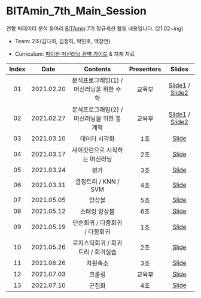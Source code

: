 # BITAmin_7th_Main_Session
연합 빅데이터 분석 동아리 [BITAmin](https://cafe.naver.com/bitamin123) 7기 정규세션 활동 내용입니다. (21.02~ing)


* Team: 2조(김다희, 김정하, 박민호, 백창연)

* Curriculum: [파이썬 머신러닝 완벽 가이드](https://github.com/wikibook/ml-definitive-guide) & 자체 자료

|       Index       | Date | Contents | Presenters | Slides |
|:----------------:|:----------------------------------------:|:----------:|:----------:| :----------: 
| 01 | 2021.02.20 | 분석프로그래밍(1) / 머신러닝을 위한 수학 | 교육부 | [Slide1]() / [Slide2](https://github.com/DieKim/BITAmin_Session_ML/blob/main/01_%EB%B6%84%EC%84%9D%ED%94%84%EB%A1%9C%EA%B7%B8%EB%9E%98%EB%B0%8D1/01%20%EB%A8%B8%EC%8B%A0%EB%9F%AC%EB%8B%9D%EC%9D%84%20%EC%9C%84%ED%95%9C%20%EC%88%98%ED%95%99.pdf) |
| 02 | 2021.02.27 | 분석프로그래밍(2) / 머신러닝을 위한 통계학 | 교육부 | [Slide1]() / [Slide2]() |
| 03 | 2021.03.10 | 데이터 시각화 | 1조 | [Slide]() |
| 04 | 2021.03.17 | 사이킷런으로 시작하는 머신러닝 | 2조 | [Slide]() |
| 05 | 2021.03.24 | 평가 | 3조 | [Slide]() |
| 06 | 2021.03.31 | 결정트리 / KNN / SVM | 4조 | [Slide]() |
| 07 | 2021.05.05 | 앙상블 | 5조 | [Slide]() |
| 08 | 2021.05.12 | 스태킹 앙상블 | 6조 | [Slide]() |
| 09 | 2021.05.19 | 단순회귀 / 다중회귀 / 다항회귀 | 1조 | [Slide]() |
| 10 | 2021.05.26 | 로지스틱회귀 / 회귀트리 / 회귀실습 | 2조 | [Slide]() |
| 11 | 2021.06.26 | 차원축소 | 3조 | [Slide]() |
| 12 | 2021.07.03 | 크롤링 | 교육부 | [Slide]() |
| 13 | 2021.07.10 | 군집화 | 4조 | [Slide]() |
